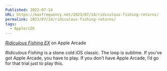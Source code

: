 ```yaml
---
Published: 2023-07-14
URL: https://maxfrequency.net/2023/07/14/ridiculous-fishing-returns/
permalink: 2023/07/14/ridiculous-fishing-returns/
tags:
  - Apple/iOS
---
```

*[Ridiculous Fishing EX](https://apps.apple.com/us/app/ridiculous-fishing-ex/id1610164691)* on Apple Arcade

*Ridiculous Fishing* is a stone cold iOS classic. The loop is sublime. If you’ve got Apple Arcade, you have to play. If you don’t have Apple Arcade, I’d go for that trial just to play this.
